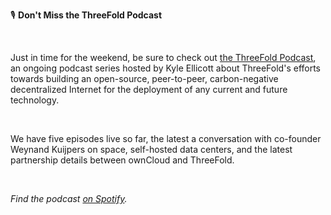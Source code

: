 🎙 **Don't Miss the ThreeFold Podcast**

<br/>

Just in time for the weekend, be sure to check out [the ThreeFold Podcast](https://anchor.fm/threefoldpodcast), an ongoing podcast series hosted by Kyle Ellicott about ThreeFold's efforts towards building an open-source, peer-to-peer, carbon-negative decentralized Internet for the deployment of any current and future technology.

<br/>

We have five episodes live so far, the latest a conversation with co-founder Weynand Kuijpers on space, self-hosted data centers, and the latest partnership details between ownCloud and ThreeFold.

<br/>

*Find the podcast [on Spotify](https://open.spotify.com/show/5RPjpvCYECrkq4sAM6hOfq).*